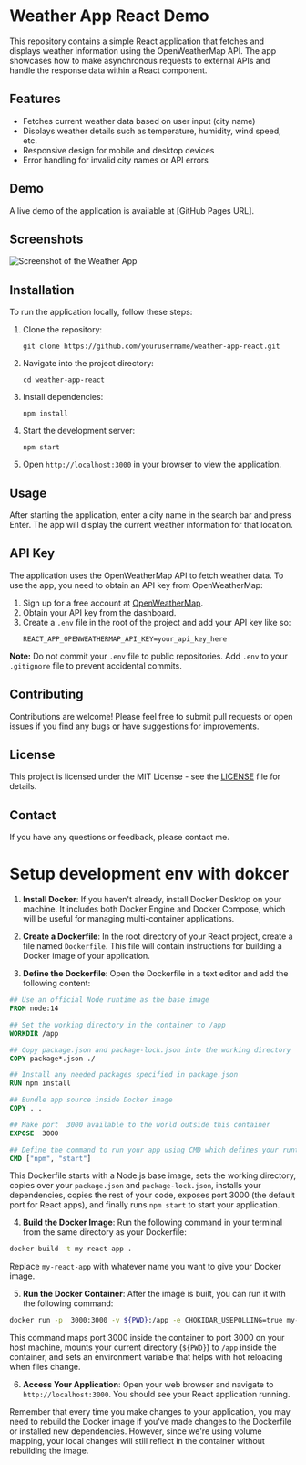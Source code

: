 # Weather App React Demo

This repository contains a simple React application that fetches and
displays weather information using the OpenWeatherMap API. The app
showcases how to make asynchronous requests to external APIs and handle
the response data within a React component.

## Features

- Fetches current weather data based on user input (city name)
- Displays weather details such as temperature, humidity, wind speed, etc.
- Responsive design for mobile and desktop devices
- Error handling for invalid city names or API errors

## Demo

A live demo of the application is available at [GitHub Pages URL].

## Screenshots

![Screenshot of the Weather App](./screenshot.png)

## Installation

To run the application locally, follow these steps:

1. Clone the repository:
   ```
   git clone https://github.com/yourusername/weather-app-react.git
   ```
2. Navigate into the project directory:
   ```
   cd weather-app-react
   ```
3. Install dependencies:
   ```
   npm install
   ```
4. Start the development server:
   ```
   npm start
   ```
5. Open `http://localhost:3000` in your browser to view the application.

## Usage

After starting the application, enter a city name in the search bar and
press Enter. The app will display the current weather information for
that location.

## API Key

The application uses the OpenWeatherMap API to fetch weather data. To
use the app, you need to obtain an API key from OpenWeatherMap:

1. Sign up for a free account at [OpenWeatherMap](https://home.openweathermap.org/users/sign_up).
2. Obtain your API key from the dashboard.
3. Create a `.env` file in the root of the project and add your API key like so:
   ```
   REACT_APP_OPENWEATHERMAP_API_KEY=your_api_key_here
   ```

**Note:** Do not commit your `.env` file to public repositories. Add
`.env` to your `.gitignore` file to prevent accidental commits.

## Contributing

Contributions are welcome! Please feel free to submit pull requests or
open issues if you find any bugs or have suggestions for improvements.

## License

This project is licensed under the MIT License - see the [LICENSE](LICENSE) file for details.

## Contact

If you have any questions or feedback, please contact me.

# Setup development env with dokcer

1. **Install Docker**: If you haven't already, install Docker Desktop on
   your machine. It includes both Docker Engine and Docker Compose,
   which will be useful for managing multi-container applications.

2. **Create a Dockerfile**: In the root directory of your React project,
   create a file named `Dockerfile`. This file will contain instructions
   for building a Docker image of your application.

3. **Define the Dockerfile**: Open the Dockerfile in a text editor and
   add the following content:

```Dockerfile
## Use an official Node runtime as the base image
FROM node:14

## Set the working directory in the container to /app
WORKDIR /app

## Copy package.json and package-lock.json into the working directory
COPY package*.json ./

## Install any needed packages specified in package.json
RUN npm install

## Bundle app source inside Docker image
COPY . .

## Make port  3000 available to the world outside this container
EXPOSE  3000

## Define the command to run your app using CMD which defines your runtime
CMD ["npm", "start"]
```

This Dockerfile starts with a Node.js base image, sets the working
directory, copies over your `package.json` and `package-lock.json`,
installs your dependencies, copies the rest of your code, exposes port
3000 (the default port for React apps), and finally runs `npm start` to
start your application.

4. **Build the Docker Image**: Run the following command in your
   terminal from the same directory as your Dockerfile:

```sh
docker build -t my-react-app .
```

Replace `my-react-app` with whatever name you want to give your Docker
image.

5. **Run the Docker Container**: After the image is built, you can run
   it with the following command:

```sh
docker run -p  3000:3000 -v ${PWD}:/app -e CHOKIDAR_USEPOLLING=true my-react-app
```

This command maps port  3000 inside the container to port  3000 on your
host machine, mounts your current directory (`${PWD}`) to `/app` inside
the container, and sets an environment variable that helps with hot
reloading when files change.

6. **Access Your Application**: Open your web browser and navigate to
   `http://localhost:3000`. You should see your React application
   running.

Remember that every time you make changes to your application, you may
need to rebuild the Docker image if you've made changes to the
Dockerfile or installed new dependencies. However, since we're using
volume mapping, your local changes will still reflect in the container
without rebuilding the image.
